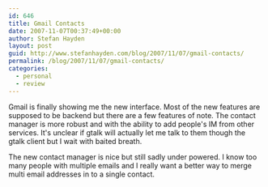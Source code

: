 ```yaml
---
id: 646
title: Gmail Contacts
date: 2007-11-07T00:37:49+00:00
author: Stefan Hayden
layout: post
guid: http://www.stefanhayden.com/blog/2007/11/07/gmail-contacts/
permalink: /blog/2007/11/07/gmail-contacts/
categories:
  - personal
  - review
---
```

Gmail is finally showing me the new interface. Most of the new features are supposed to be backend but there are a few features of note. The contact manager is more robust and with the ability to add people's IM from other services. It's unclear if gtalk will actually let me talk to them though the gtalk client but I wait with baited breath.

The new contact manager is nice but still sadly under powered. I know too many people with multiple emails and I really want a better way to merge multi email addresses in to a single contact.